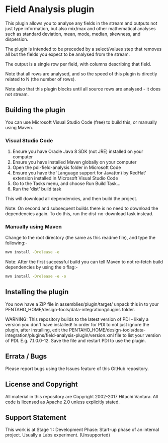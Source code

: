 # Field Analysis plugin

This plugin allows you to analyse any fields in the stream and outputs not just type information, but also mix/max and other mathematical analyses such as standard deviation, mean, mode, median, skewness, and dispersion.

The plugin is intended to be preceded by a select/values step that removes all but the fields you expect to be analysed from the stream.

The output is a single row per field, with columns describing that field.

Note that all rows are analysed, and so the speed of this plugin is directly related to N (the number of rows). 

Note also that this plugin blocks until all source rows are analysed - it does not stream.

## Building the plugin

You can use Microsoft Visual Studio Code (free) to build this, or manually using Maven.

### Visual Studio Code

1. Ensure you have Oracle Java 8 SDK (not JRE) installed on your computer
1. Ensure you have installed Maven globally on your computer
1. Open the pdi-field-analysis folder in Microsoft Code
1. Ensure you have the 'Language support for Java(tm) by RedHat' extension installed in Microsoft Visual Studio Code
1. Go to the Tasks menu, and choose Run Build Task...
1. Run the 'dist' build task

This will download all dependencies, and then build the project.

Note: On second and subsequent builds there is no need to download the dependencies again. To do this, run the dist-no-download task instead.

### Manually using Maven

Change to the root directory (the same as this readme file), and type the following:-

```sh
mvn install -Drelease -e
```

Note: After the first successful build you can tell Maven to not re-fetch build dependencies by using the o flag:-

```sh
mvn install -Drelease -e -o
```

## Installing the plugin

You now have a ZIP file in assemblies/plugin/target/ unpack this in to your PENTAHO_HOME/design-tools/data-integration/plugins folder.

WARNING: This repository builds to the latest version of PDI - likely a version you don't have installed! In order for PDI to not just ignore the plugin, after installing, edit the PENTAHO_HOME/design-tools/data-integration/plugins/field-analysis-plugin/version.xml file to list your version of PDI. E.g. 7.1.0.0-12. Save the file and restart PDI to use the plugin.

## Errata / Bugs

Please report bugs using the Issues feature of this GitHub repository.

## License and Copyright

All material in this repository are Copyright 2002-2017 Hitachi Vantara. All code is licensed as Apache 2.0 unless explicitly stated.

## Support Statement

This work is at Stage 1 : Development Phase: Start-up phase of an internal project. Usually a Labs experiment. (Unsupported)